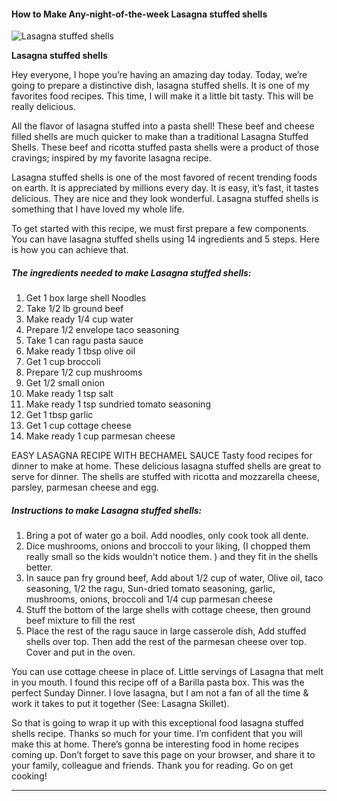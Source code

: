             

#### How to Make Any-night-of-the-week Lasagna stuffed shells

![Lasagna stuffed shells](https://img-global.cpcdn.com/recipes/5510310758711296/751x532cq70/lasagna-stuffed-shells-recipe-main-photo.jpg)

**Lasagna stuffed shells**

Hey everyone, I hope you’re having an amazing day today. Today, we’re going to prepare a distinctive dish, lasagna stuffed shells. It is one of my favorites food recipes. This time, I will make it a little bit tasty. This will be really delicious.

All the flavor of lasagna stuffed into a pasta shell! These beef and cheese filled shells are much quicker to make than a traditional Lasagna Stuffed Shells. These beef and ricotta stuffed pasta shells were a product of those cravings; inspired by my favorite lasagna recipe.

Lasagna stuffed shells is one of the most favored of recent trending foods on earth. It is appreciated by millions every day. It is easy, it’s fast, it tastes delicious. They are nice and they look wonderful. Lasagna stuffed shells is something that I have loved my whole life.

To get started with this recipe, we must first prepare a few components. You can have lasagna stuffed shells using 14 ingredients and 5 steps. Here is how you can achieve that.

##### The ingredients needed to make Lasagna stuffed shells:

1.  Get 1 box large shell Noodles
2.  Take 1/2 lb ground beef
3.  Make ready 1/4 cup water
4.  Prepare 1/2 envelope taco seasoning
5.  Take 1 can ragu pasta sauce
6.  Make ready 1 tbsp olive oil
7.  Get 1 cup broccoli
8.  Prepare 1/2 cup mushrooms
9.  Get 1/2 small onion
10.  Make ready 1 tsp salt
11.  Make ready 1 tsp sundried tomato seasoning
12.  Get 1 tbsp garlic
13.  Get 1 cup cottage cheese
14.  Make ready 1 cup parmesan cheese

EASY LASAGNA RECIPE WITH BECHAMEL SAUCE Tasty food recipes for dinner to make at home. These delicious lasagna stuffed shells are great to serve for dinner. The shells are stuffed with ricotta and mozzarella cheese, parsley, parmesan cheese and egg.

##### Instructions to make Lasagna stuffed shells:

1.  Bring a pot of water go a boil. Add noodles, only cook took all dente.
2.  Dice mushrooms, onions and broccoli to your liking, (I chopped them really small so the kids wouldn't notice them. ) and they fit in the shells better.
3.  In sauce pan fry ground beef, Add about 1/2 cup of water, Olive oil, taco seasoning, 1/2 the ragu, Sun-dried tomato seasoning, garlic, mushrooms, onions, broccoli and 1/4 cup parmesan cheese
4.  Stuff the bottom of the large shells with cottage cheese, then ground beef mixture to fill the rest
5.  Place the rest of the ragu sauce in large casserole dish, Add stuffed shells over top. Then add the rest of the parmesan cheese over top. Cover and put in the oven.

You can use cottage cheese in place of. Little servings of Lasagna that melt in you mouth. I found this recipe off of a Barilla pasta box. This was the perfect Sunday Dinner. I love lasagna, but I am not a fan of all the time & work it takes to put it together (See: Lasagna Skillet).

So that is going to wrap it up with this exceptional food lasagna stuffed shells recipe. Thanks so much for your time. I’m confident that you will make this at home. There’s gonna be interesting food in home recipes coming up. Don’t forget to save this page on your browser, and share it to your family, colleague and friends. Thank you for reading. Go on get cooking!

* * *